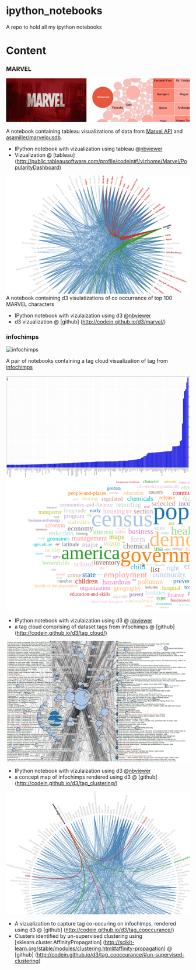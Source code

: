 ipython_notebooks
=================

A repo to hold all my ipython notebooks

# Content

### MARVEL 
![MARVEL](https://raw.githubusercontent.com/codein/ipython_notebooks/master/marvel/thumbnail.png)

A notebook containing tableau visualizations of data from [Marvel API](http://developer.marvel.com/) and [asamiller/marvelousdb](https://github.com/asamiller/marvelousdb).


* IPython notebook with vizualization using tableau @[nbviewer](http://nbviewer.ipython.org/github/codein/ipython_notebooks/blob/master/marvel/Marvel-tableau-vizualization.ipynb)
* Vizualization @ [tableau] (http://public.tableausoftware.com/profile/codein#!/vizhome/Marvel/PopularityDashboard)


![MARVEL](https://raw.githubusercontent.com/codein/ipython_notebooks/master/marvel/d3-thumbnail.png)
A notebook containing d3 visulatizations of co occurrance of top 100 MARVEL characters

* IPython notebook with vizulaization using d3 @[nbviewer](http://nbviewer.ipython.org/github/codein/ipython_notebooks/blob/master/marvel/Marvel-d3-vizulization.ipynb)
* d3 vizualization @ [github] (http://codein.github.io/d3/marvel/)

### infochimps
![infochimps](https://encrypted-tbn3.gstatic.com/images?q=tbn:ANd9GcS7uVAhVMZkenvK7PVX3cuYJVg_pkRGrmlBVzHmPx61DjWoN7F4)

A pair of notebooks containing a tag cloud visualization of tag from [infochimps](http://infochimps.com)

![infochimps](https://raw.githubusercontent.com/codein/ipython_notebooks/master/infochimps/tag%20histogram.png)
![infochimps](https://raw.githubusercontent.com/codein/ipython_notebooks/master/infochimps/tag%20cloud.png)

* IPython notebook with vizulaization using d3 @ [nbviewer](http://nbviewer.ipython.org/github/codein/ipython_notebooks/blob/master/infochimps/tag%20cloud.ipynb)
* a tag cloud comprising of dataset tags from infochimps @ [github] (http://codein.github.io/d3/tag_cloud/)

![infochimps](https://raw.githubusercontent.com/codein/ipython_notebooks/master/infochimps/tag%20clustering.png)

* IPython notebook with vizulaization using d3 @[nbviewer](http://nbviewer.ipython.org/github/codein/ipython_notebooks/blob/master/infochimps/tag%20clustering.ipynb)
* a concept map of infochimps rendered using d3 @ [github] (http://codein.github.io/d3/tag_clustering/)

![infochimps](https://raw.githubusercontent.com/codein/ipython_notebooks/master/infochimps/tag_clustering/tag_co-occurance.png)
* A vizualization to capture tag co-occuring on infochimps, rendered using d3 @ [github] (http://codein.github.io/d3/tag_cooccurance/)
* Clusters identified by un-supervised clustering using [sklearn.cluster.AffinityPropagation] (http://scikit-learn.org/stable/modules/clustering.html#affinity-propagation) @ [github] (http://codein.github.io/d3/tag_cooccurance/#un-supervised-clustering)


